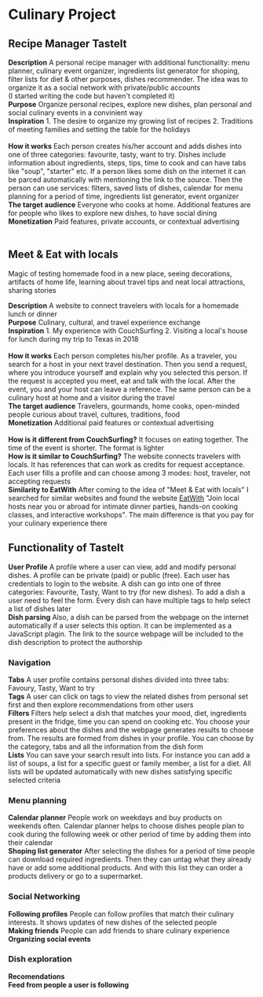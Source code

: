 # Culinary Project

## Recipe Manager TasteIt
<b>Description</b> A personal recipe manager with additional functionality: menu planner, culinary event organizer, ingredients list generator for shoping, filter lists for diet & other purposes, dishes recommender. The idea was to organize it as a social network with private/public accounts</br>
(I started writing the code but haven't completed it)</br>
<b>Purpose</b> Organize personal recipes, explore new dishes, plan personal and social culinary events in a convinient way</br>
<b>Inspiration</b> 1. The desire to organize my growing list of recipes 2. Traditions of meeting families and setting the table for the holidays</br> </br>
<b>How it works</b> Each person creates his/her account and adds dishes into one of three categories: favourite, tasty, want to try. Dishes include information about ingredients, steps, tips, time to cook and can have tabs like "soup", "starter" etc. If a person likes some dish on the internet it can be parced automatically with mentioning the link to the source. Then the person can use services: filters, saved lists of dishes, calendar for menu planning for a period of time, ingredients list generator, event organizer</br>
<b>The target audience</b> Everyone who cooks at home. Additional features are for people who likes to explore new dishes, to have social dining</br> 
<b>Monetization</b> Paid features, private accounts, or contextual advertising</br> </br>


## Meet & Eat with locals
Magic of testing homemade food in a new place, seeing decorations, artifacts of home life, learning about travel tips and neat local attractions, sharing stories</br> 

<b>Description</b> A website to connect travelers with locals for a homemade lunch or dinner</br>
<b>Purpose</b> Culinary, cultural, and travel experience exchange</br>
<b>Inspiration</b> 1. My experience with CouchSurfing 2. Visiting a local's house for lunch during my trip to Texas in 2018</br> </br>
<b>How it works</b> Each person completes his/her profile. As a traveler, you search for a host in your next travel destination. Then you send a request, where you introduce yourself and explain why you selected this person. If the request is accepted you meet, eat and talk with the local. After the event, you and your host can leave a reference. The same person can be a culinary host at home and a visitor during the travel</br>
<b>The target audience</b> Travelers, gourmands, home cooks, open-minded people curious about travel, cultures, traditions, food</br> 
<b>Monetization</b> Additional paid features or contextual advertising</br> </br>
<b>How is it different from CouchSurfing?</b> It focuses on eating together. The time of the event is shorter. The format is lighter</br>
<b>How is it similar to CouchSurfing?</b> The website connects travelers with locals. It has references that can work as credits for request acceptance. Each user fills a profile and can choose among 3 modes: host, traveler, not accepting requests</br>
<b>Similarity to EatWith</b> After coming to the idea of "Meet & Eat with locals" I searched for similar websites and found the website [EatWith](https://www.eatwith.com/) "Join local hosts near you or abroad for intimate dinner parties, hands-on cooking classes, and interactive workshops". The main difference is that you pay for your culinary experience there

## Functionality of TasteIt
<b>User Profile</b> A profile where a user can view, add and modify personal dishes. A profile can be private (paid) or public (free). Each user has credentials to login to the website. A dish can go into one of three categories: Favourite, Tasty, Want to try (for new dishes). To add a dish a user need to feel the form. Every dish can have multiple tags to help select a list of dishes later</br>
<b>Dish parsing</b> Also, a dish can be parsed from the webpage on the internet automatically if a user selects this option. It can be implemented as a JavaScript plagin. The link to the source webpage will be included to the dish description to protect the authorship</br>
### Navigation
<b>Tabs</b> A user profile contains personal dishes divided into three tabs: Favoury, Tasty, Want to try</br>
<b>Tags</b> A user can click on tags to view the related dishes from personal set first and then explore recommendations from other users</br>
<b>Filters</b> Filters help select a dish that matches your mood, diet, ingredients present in the fridge, time you can spend on cooking etc. You choose your preferences about the dishes and the webpage generates results to choose from. The results are formed from dishes in your profile. You can choose by the category, tabs and all the information from the dish form</br>
<b>Lists</b> You can save your search result into lists. For instance you can add a list of soups, a list for a specific guest or family member, a list for a diet. All lists will be updated automatically with new dishes satisfying specific selected criteria</br>
### Menu planning
<b>Calendar planner</b> People work on weekdays and buy products on weekends often. Calendar planner helps to choose dishes people plan to cook during the following week or other period of time by adding them into their calendar</br>
<b>Shoping list generator</b> After selecting the dishes for a period of time people can download required ingredients. Then they can untag what they already have or add some additional products. And with this list they can order a products delivery or go to a supermarket.</br>
### Social Networking
<b>Following profiles</b> People can follow profiles that match their culinary interests. It shows updates of new dishes of the selected people</br>
<b>Making friends</b> People can add friends to share culinary experience</br>
<b>Organizing social events</b></br>
### Dish exploration
<b>Recomendations</b> </br>
<b>Feed from people a user is following</b> </br>

